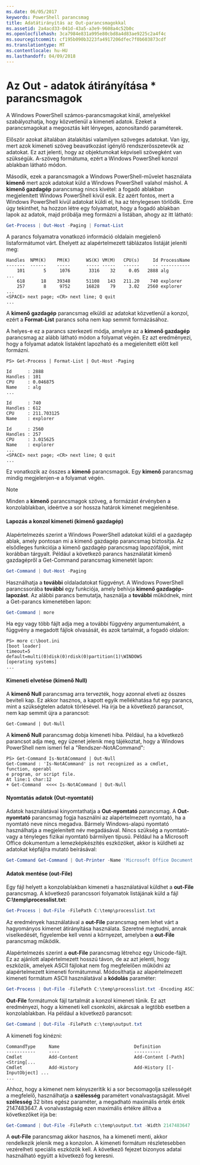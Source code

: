 ```yaml
---
ms.date: 06/05/2017
keywords: PowerShell parancsmag
title: Adatátirányítás az Out-parancsmagokkal
ms.assetid: 2a4acd33-041d-43a5-a3e9-9608a4c52b0c
ms.openlocfilehash: 3ca7984e831a995e80cbd8a4d83ae9225c2a4f4c
ms.sourcegitcommit: cf195b090b3223fa4917206dfec7f0b603873cdf
ms.translationtype: MT
ms.contentlocale: hu-HU
ms.lasthandoff: 04/09/2018
---
```

# <a name="redirecting-data-with-out--cmdlets"></a>Az Out - adatok átirányítása * parancsmagok

A Windows PowerShell számos-parancsmagokat kínál, amelyekkel szabályozhatja, hogy közvetlenül a kimeneti adatok. Ezeket a parancsmagokat a megosztás két lényeges, azonosítandó paraméterek.

Először azokat általában átalakítási valamilyen szöveges adatokat. Van így, mert azok kimeneti szöveg beavatkozást igénylő rendszerösszetevők az adatokat. Ez azt jelenti, hogy az objektumokat képviseli szövegként van szükségük. A-szöveg formátuma, ezért a Windows PowerShell konzol ablakban látható módon.

Második, ezek a parancsmagok a Windows PowerShell-művelet használata **kimenő** mert azok adatokat küld a Windows PowerShell valahol máshol. A **kimenő gazdagép** parancsmag nincs kivétel: a fogadó ablakban megjelenített Windows PowerShell kívül esik. Ez azért fontos, mert a Windows PowerShell kívül adatokat küldi el, ha az ténylegesen törlődik. Erre úgy tekinthet, ha hozzon létre egy folyamatot, hogy a fogadó ablakban lapok az adatok, majd próbálja meg formázni a listában, ahogy az itt látható:

```powershell
Get-Process | Out-Host -Paging | Format-List
```

A parancs folyamatra vonatkozó információ oldalain megjelenő listaformátumot várt. Ehelyett az alapértelmezett táblázatos listáját jeleníti meg:

```output
Handles  NPM(K)    PM(K)      WS(K) VM(M)   CPU(s)     Id ProcessName
-------  ------    -----      ----- -----   ------     -- -----------
    101       5     1076       3316    32     0.05   2888 alg
...
    618      18    39348      51108   143   211.20    740 explorer
    257       8     9752      16828    79     3.02   2560 explorer
...
<SPACE> next page; <CR> next line; Q quit
...
```

A **kimenő gazdagép** parancsmag elküldi az adatokat közvetlenül a konzol, ezért a **Format-List** parancs soha nem kap semmit formázásához.

A helyes-e ez a parancs szerkezeti módja, amelyre az a **kimenő gazdagép** parancsmag az alább látható módon a folyamat végén. Ez azt eredményezi, hogy a folyamat adatok listaként lapozható és a megjelenített előtt kell formázni.

```
PS> Get-Process | Format-List | Out-Host -Paging

Id      : 2888
Handles : 101
CPU     : 0.046875
Name    : alg
...

Id      : 740
Handles : 612
CPU     : 211.703125
Name    : explorer

Id      : 2560
Handles : 257
CPU     : 3.015625
Name    : explorer
...
<SPACE> next page; <CR> next line; Q quit
...
```

Ez vonatkozik az összes a **kimenő** parancsmagok. Egy **kimenő** parancsmag mindig megjelenjen-e a folyamat végén.

> [!NOTE]
> Minden a **kimenő** parancsmagok szöveg, a formázást érvényben a konzolablakban, ideértve a sor hossza határok kimenet megjelenítése.

#### <a name="paging-console-output-out-host"></a>Lapozás a konzol kimeneti (kimenő gazdagép)

Alapértelmezés szerint a Windows PowerShell adatokat küldi el a gazdagép ablak, amely pontosan mi a kimenő gazdagép parancsmag biztosítja. Az elsődleges funkciója a kimenő gazdagép parancsmag lapozófájlok, mint korábban tárgyalt. Például a következő parancs használatát kimenő gazdagépről a Get-Command parancsmag kimenetét lapon:

```powershell
Get-Command | Out-Host -Paging
```

Használhatja a **további** oldaladatokat függvényt. A Windows PowerShell parancssorába **további** egy funkciója, amely behívja **kimenő gazdagép-lapozást**. Az alábbi parancs bemutatja, használja a **további** működnek, mint a Get-parancs kimenetében lapon:

```powershell
Get-Command | more
```

Ha egy vagy több fájlt adja meg a további függvény argumentumaként, a függvény a megadott fájlok olvasását, és azok tartalmát, a fogadó oldalon:

```
PS> more c:\boot.ini
[boot loader]
timeout=5
default=multi(0)disk(0)rdisk(0)partition(1)\WINDOWS
[operating systems]
...
```

#### <a name="discarding-output-out-null"></a>Kimeneti elvetése (kimenő Null)

A **kimenő Null** parancsmag arra tervezték, hogy azonnal elveti az összes beviteli kap. Ez akkor hasznos, a kapott egyik mellékhatása fut egy parancs, mint a szükségtelen adatok törlésével. Ha írja be a következő parancsot, nem kap semmit újra a parancsot:

```powreshell
Get-Command | Out-Null
```

A **kimenő Null** parancsmag dobja kimeneti hiba. Például, ha a következő parancsot adja meg, egy üzenet jelenik meg tájékoztat, hogy a Windows PowerShell nem ismeri fel a "Rendszer-NotACommand":

```
PS> Get-Command Is-NotACommand | Out-Null
Get-Command : 'Is-NotACommand' is not recognized as a cmdlet, function, operabl
e program, or script file.
At line:1 char:12
+ Get-Command  <<<< Is-NotACommand | Out-Null
```

#### <a name="printing-data-out-printer"></a>Nyomtatás adatok (Out-nyomtató)

Adatok használatával kinyomtathatja a **Out-nyomtató** parancsmag. A **Out-nyomtató** parancsmag fogja használni az alapértelmezett nyomtató, ha a nyomtató neve nincs megadva. Bármely Windows-alapú nyomtató használhatja a megjelenített név megadásával. Nincs szükség a nyomtató- vagy a tényleges fizikai nyomtató bármilyen típusú. Például ha a Microsoft Office dokumentum a lemezképkészítés eszközöket, akkor is küldheti az adatokat képfájlra mutató beírásával:

```powershell
Get-Command Get-Command | Out-Printer -Name 'Microsoft Office Document Image Writer'
```

#### <a name="saving-data-out-file"></a>Adatok mentése (out-File)

Egy fájl helyett a konzolablakban kimeneti a használatával küldhet a **out-File** parancsmag. A következő parancssori folyamatok listájának küld a fájl **C:\\temp\\processlist.txt**:

```powershell
Get-Process | Out-File -FilePath C:\temp\processlist.txt
```

Az eredmények használatával a **out-File** parancsmag nem lehet várt a hagyományos kimenet átirányítása használata. Szeretné megtudni, annak viselkedését, figyelembe kell venni a környezet, amelyben a **out-File** parancsmag működik.

Alapértelmezés szerint a **out-File** parancsmag létrehoz egy Unicode-fájlt. Ez az ajánlott alapértelmezett hosszú távon, de az azt jelenti, hogy eszközök, amelyek ASCII fájlokat nem fog megfelelően működni az alapértelmezett kimeneti formátummal. Módosíthatja az alapértelmezett kimeneti formátum ASCII használatával a **kódolás** paraméter:

```powershell
Get-Process | Out-File -FilePath C:\temp\processlist.txt -Encoding ASCII
```

**Out-File** formátumok fájl tartalmát a konzol kimeneti tűnik. Ez azt eredményezi, hogy a kimeneti kell csonkolni, akárcsak a legtöbb esetben a konzolablakban. Ha például a következő parancsot:

```powershell
Get-Command | Out-File -FilePath c:\temp\output.txt
```

A kimeneti fog kinézni:

```output
CommandType     Name                            Definition
-----------     ----                            ----------
Cmdlet          Add-Content                     Add-Content [-Path] <String[...
Cmdlet          Add-History                     Add-History [[-InputObject] ...
...
```

Ahhoz, hogy a kimenet nem kényszerítik ki a sor becsomagolja szélességét a megfelelő, használhatja a **szélesség** paramétert vonalvastagságát. Mivel **szélesség** 32 bites egész paraméter, a megadható maximális érték érték 2147483647. A vonalvastagság ezen maximális értékre állítva a következőket írja be:

```powershell
Get-Command | Out-File -FilePath c:\temp\output.txt -Width 2147483647
```

A **out-File** parancsmag akkor hasznos, ha a kimeneti menti, akkor rendelkezik jelenik meg a konzolon. A kimeneti formátum részletesebben vezérelheti speciális eszközök kell. A következő fejezet bizonyos adatai használható együtt a következő fog keresni.